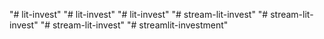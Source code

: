 "# lit-invest" 
"# lit-invest" 
"# lit-invest" 
"# stream-lit-invest" 
"# stream-lit-invest" 
"# stream-lit-invest" 
"# streamlit-investment" 
